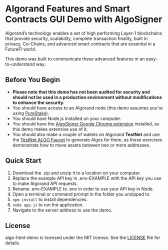 # Algorand Features and Smart Contracts GUI Demo with AlgoSigner

Algorand’s technology enables a set of high performing Layer-1 blockchains that provide security, scalability, complete transaction finality, built in privacy, Co-Chains, and advanced smart contracts that are essential in a FutureFi world.

This demo was built to communicate these advanced features in an easy-to-understand way.

## Before You Begin

 - **Please note that this demo has not been audited for security and should not be used in a production environment without modifications to enhance the security.**
 - You should have access to an Algorand node (this demo assumes you're using <a target="_blank" href="https://developer.purestake.io/">PureStake</a>).
 - You should have Node.js installed on your computer.
 - You should have the <a target="_blank" href="https://chrome.google.com/webstore/detail/algosigner/kmmolakhbgdlpkjkcjkebenjheonagdm">AlgoSigner Google Chrome extension</a> installed, as this demo makes extensive use of it.</strong>
 - You should also make a couple of wallets on Algorand <strong>TestNet</strong> and use the <a target="_blank" href="https://testnet.algoexplorer.io/dispenser">TestNet ALGO Faucet</a> to generate Algos for them, as these exercises demonstrate how to move assets between two or more addresses.</p>

## Quick Start

1. Download the .zip and unzip it to a location on your computer.
2. Replace the example API key in .env-EXAMPLE with the API key you use to make Algorand API requests.
3. Rename .env-EXAMPLE to .env in order to use your API key in Node.
4. Open a terminal or command prompt in the folder you unzipped to.
5. ```npm install``` to install dependencies.
6. ```node app.js``` to run the application.
7. Navigate to the server address to use the demo.

## License

algo-html-demo is licensed under the MIT license. See the [LICENSE](https://github.com/jwdixon/algo-html-demo/blob/main/LICENSE) file for details.

